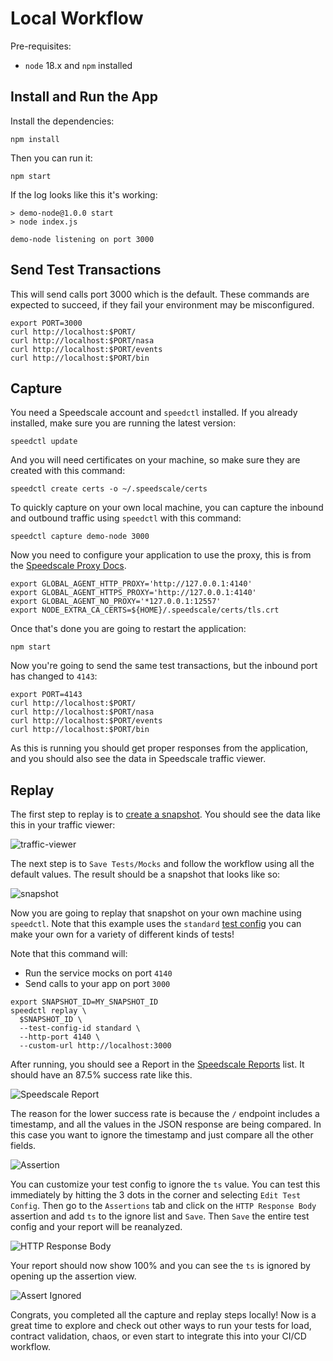 # Local Workflow

Pre-requisites:
* `node` 18.x and `npm` installed

## Install and Run the App

Install the dependencies:

```
npm install
```

Then you can run it:
```
npm start
```

If the log looks like this it's working:

```
> demo-node@1.0.0 start
> node index.js

demo-node listening on port 3000
```

## Send Test Transactions

This will send calls port 3000 which is the default. These commands are expected to succeed, if they fail your environment may be misconfigured.

```
export PORT=3000
curl http://localhost:$PORT/
curl http://localhost:$PORT/nasa
curl http://localhost:$PORT/events
curl http://localhost:$PORT/bin
```

## Capture 

You need a Speedscale account and `speedctl` installed. If you already installed, make sure you are running the latest version:

```
speedctl update
```

And you will need certificates on your machine, so make sure they are created with this command:

```
speedctl create certs -o ~/.speedscale/certs
```

To quickly capture on your own local machine, you can capture the inbound and outbound traffic using `speedctl` with this command:

```
speedctl capture demo-node 3000
```

Now you need to configure your application to use the proxy, this is from the [Speedscale Proxy Docs](https://docs.speedscale.com/setup/sidecar/proxy-modes/#configuring-your-application-proxy-server).

```
export GLOBAL_AGENT_HTTP_PROXY='http://127.0.0.1:4140'
export GLOBAL_AGENT_HTTPS_PROXY='http://127.0.0.1:4140'
export GLOBAL_AGENT_NO_PROXY='*127.0.0.1:12557'
export NODE_EXTRA_CA_CERTS=${HOME}/.speedscale/certs/tls.crt
```

Once that's done you are going to restart the application:

```
npm start
```

Now you're going to send the same test transactions, but the inbound port has changed to `4143`:

```
export PORT=4143
curl http://localhost:$PORT/
curl http://localhost:$PORT/nasa
curl http://localhost:$PORT/events
curl http://localhost:$PORT/bin
```

As this is running you should get proper responses from the application, and you should also see the data in Speedscale traffic viewer.

## Replay

The first step to replay is to [create a snapshot](https://docs.speedscale.com/guides/creating-a-snapshot/). You should see the data like this in your traffic viewer:

![traffic-viewer](img/spd-traffic-viewer.png)

The next step is to `Save Tests/Mocks` and follow the workflow using all the default values. The result should be a snapshot that looks like so:

![snapshot](img/spd-snapshot.png)

Now you are going to replay that snapshot on your own machine using `speedctl`. Note that this example uses the `standard` [test config](https://docs.speedscale.com/guides/replay/config/) you can make your own for a variety of different kinds of tests!

Note that this command will:
* Run the service mocks on port `4140`
* Send calls to your app on port `3000`

```
export SNAPSHOT_ID=MY_SNAPSHOT_ID
speedctl replay \
  $SNAPSHOT_ID \
  --test-config-id standard \
  --http-port 4140 \
  --custom-url http://localhost:3000
```

After running, you should see a Report in the [Speedscale Reports](https://app.speedscale.com/reports) list. It should have an 87.5% success rate like this.

![Speedscale Report](img/spd-report-summary.png)

The reason for the lower success rate is because the `/` endpoint includes a timestamp, and all the values in the JSON response are being compared. In this case you want to ignore the timestamp and just compare all the other fields.

![Assertion](img/spd-report-assert.png)

You can customize your test config to ignore the `ts` value. You can test this immediately by hitting the 3 dots in the corner and selecting `Edit Test Config`. Then go to the `Assertions` tab and click on the `HTTP Response Body` assertion and add `ts` to the ignore list and `Save`. Then `Save` the entire test config and your report will be reanalyzed.

![HTTP Response Body](img/spd-http-response-body.png)

Your report should now show 100% and you can see the `ts` is ignored by opening up the assertion view.

![Assert Ignored](img/spd-report-assert-ignored.png)

Congrats, you completed all the capture and replay steps locally! Now is a great time to explore and check out other ways to run your tests for load, contract validation, chaos, or even start to integrate this into your CI/CD workflow.
